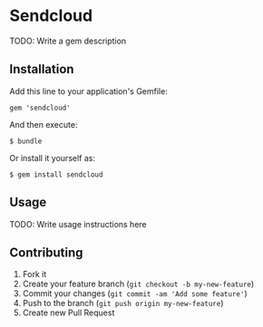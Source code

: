# Sendcloud

TODO: Write a gem description

## Installation

Add this line to your application's Gemfile:

    gem 'sendcloud'

And then execute:

    $ bundle

Or install it yourself as:

    $ gem install sendcloud

## Usage

TODO: Write usage instructions here

## Contributing

1. Fork it
2. Create your feature branch (`git checkout -b my-new-feature`)
3. Commit your changes (`git commit -am 'Add some feature'`)
4. Push to the branch (`git push origin my-new-feature`)
5. Create new Pull Request

